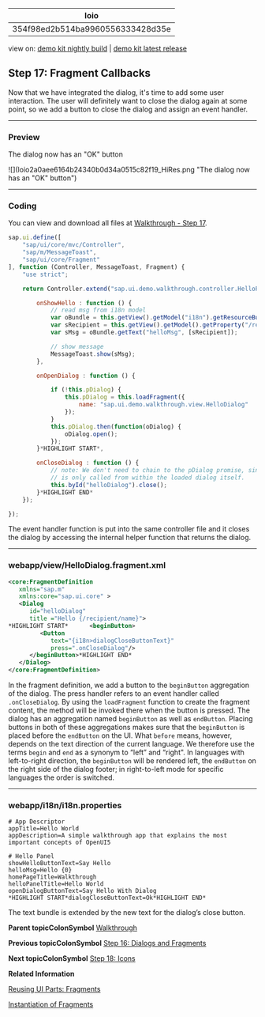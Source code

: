 <!-- loio354f98ed2b514ba9960556333428d35e -->

| loio |
| -----|
| 354f98ed2b514ba9960556333428d35e |

<div id="loio">

view on: [demo kit nightly build](https://openui5nightly.hana.ondemand.com/#/topic/354f98ed2b514ba9960556333428d35e) | [demo kit latest release](https://openui5.hana.ondemand.com/#/topic/354f98ed2b514ba9960556333428d35e)</div>

## Step 17: Fragment Callbacks

Now that we have integrated the dialog, it's time to add some user interaction. The user will definitely want to close the dialog again at some point, so we add a button to close the dialog and assign an event handler.

***

### Preview

   
  
<a name="loio354f98ed2b514ba9960556333428d35e__fig_r1j_pst_mr"/>The dialog now has an "OK" button

 ![](loio2a0aee6164b24340b0d34a0515c82f19_HiRes.png "The dialog now has an "OK" button") 

***

### Coding

You can view and download all files at [Walkthrough - Step 17](https://openui5.hana.ondemand.com/explored.html#/sample/sap.m.tutorial.walkthrough.17/preview).

``` js
sap.ui.define([
	"sap/ui/core/mvc/Controller",
	"sap/m/MessageToast",
	"sap/ui/core/Fragment"
], function (Controller, MessageToast, Fragment) {
	"use strict";

	return Controller.extend("sap.ui.demo.walkthrough.controller.HelloPanel", {

		onShowHello : function () {
			// read msg from i18n model
			var oBundle = this.getView().getModel("i18n").getResourceBundle();
			var sRecipient = this.getView().getModel().getProperty("/recipient/name");
			var sMsg = oBundle.getText("helloMsg", [sRecipient]);

			// show message
			MessageToast.show(sMsg);
		},

		onOpenDialog : function () {

			if (!this.pDialog) {
				this.pDialog = this.loadFragment({
					name: "sap.ui.demo.walkthrough.view.HelloDialog"
				});
			} 
			this.pDialog.then(function(oDialog) {
				oDialog.open();
			});
		}*HIGHLIGHT START*,

		onCloseDialog : function () {
			// note: We don't need to chain to the pDialog promise, since this event-handler
			// is only called from within the loaded dialog itself.
			this.byId("helloDialog").close();
		}*HIGHLIGHT END*
	});

});
```

The event handler function is put into the same controller file and it closes the dialog by accessing the internal helper function that returns the dialog.

***

### webapp/view/HelloDialog.fragment.xml

``` xml
<core:FragmentDefinition
   xmlns="sap.m"
   xmlns:core="sap.ui.core" >
   <Dialog
      id="helloDialog"
      title ="Hello {/recipient/name}">
*HIGHLIGHT START*      <beginButton>
         <Button
            text="{i18n>dialogCloseButtonText}"
            press=".onCloseDialog"/>
      </beginButton>*HIGHLIGHT END*
   </Dialog>
</core:FragmentDefinition>
```

In the fragment definition, we add a button to the `beginButton` aggregation of the dialog. The press handler refers to an event handler called `.onCloseDialog`. By using the `loadFragment` function to create the fragment content, the method will be invoked there when the button is pressed. The dialog has an aggregation named `beginButton` as well as `endButton`. Placing buttons in both of these aggregations makes sure that the `beginButton` is placed before the `endButton` on the UI. What `before` means, however, depends on the text direction of the current language. We therefore use the terms `begin` and `end` as a synonym to “left” and “right". In languages with left-to-right direction, the `beginButton` will be rendered left, the `endButton` on the right side of the dialog footer; in right-to-left mode for specific languages the order is switched.

***

<a name="loio354f98ed2b514ba9960556333428d35e__section_d5m_ypr_r2b"/>

### webapp/i18n/i18n.properties

``` prefs
# App Descriptor
appTitle=Hello World
appDescription=A simple walkthrough app that explains the most important concepts of OpenUI5

# Hello Panel
showHelloButtonText=Say Hello
helloMsg=Hello {0}
homePageTitle=Walkthrough
helloPanelTitle=Hello World
openDialogButtonText=Say Hello With Dialog
*HIGHLIGHT START*dialogCloseButtonText=Ok*HIGHLIGHT END*
```

The text bundle is extended by the new text for the dialog’s close button.

**Parent topicColonSymbol** [Walkthrough](Walkthrough_3da5f4b.md "In this tutorial we will introduce you to all major development paradigms of OpenUI5.")

**Previous topicColonSymbol** [Step 16: Dialogs and Fragments](Step_16_Dialogs_and_Fragments_4da7298.md "In this step, we will take a closer look at another element which can be used to assemble views: the fragment.")

**Next topicColonSymbol** [Step 18: Icons](Step_18_Icons_776f735.md "Our dialog is still pretty much empty. Since OpenUI5 is shipped with a large icon font that contains more than 500 icons, we will add an icon to greet our users when the dialog is opened.")

**Related Information**  


[Reusing UI Parts: Fragments](Reusing_UI_Parts_Fragments_36a5b13.md "Fragments are light-weight UI parts (UI sub-trees) which can be reused, defined similar to views, but do not have any controller or other behavior code involved.")

[Instantiation of Fragments](Instantiation_of_Fragments_04129b2.md "OpenUI5 provides two options to instantiate a fragment: If it is instantiated inside a controller extending sap.ui.core.mvc.Controller, the loadFragment() function is the way to go. However, if it is instantiated in a non-controller artefact, the generic function sap.ui.core.Fragment.load() can be used.")

